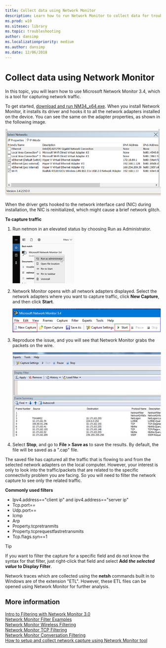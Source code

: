```yaml
---
title: Collect data using Network Monitor
description: Learn how to run Network Monitor to collect data for troubleshooting TCP/IP connectivity.
ms.prod: w10
ms.sitesec: library
ms.topic: troubleshooting
author: dansimp
ms.localizationpriority: medium
ms.author: dansimp
ms.date: 12/06/2018
---
```


# Collect data using Network Monitor

In this topic, you will learn how to use Microsoft Network Monitor 3.4, which is a tool for capturing network traffic.

To get started, [download and run NM34_x64.exe](https://www.microsoft.com/download/details.aspx?id=4865). When you install Network Monitor, it installs its driver and hooks it to all the network adapters installed on the device. You can see the same on the adapter properties, as shown in the following image.

![Adapters](images/nm-adapters.png)

When the driver gets hooked to the network interface card (NIC) during installation, the NIC is reinitialized, which might cause a brief network glitch.

**To capture traffic**

1. Run netmon in an elevated status by choosing Run as Administrator.

    ![Image of Start search results for Netmon](images/nm-start.png)

2. Network Monitor opens with all network adapters displayed. Select the network adapters where you want to capture traffic, click **New Capture**, and then click **Start**.

    ![Image of the New Capture option on menu](images/tcp-ts-4.png)

3. Reproduce the issue, and you will see that Network Monitor grabs the packets on the wire.

    ![Frame summary of network packets](images/tcp-ts-5.png)

4. Select **Stop**, and go to **File > Save as** to save the results. By default, the file will be saved as a ".cap" file.

The saved file has captured all the traffic that is flowing to and from the selected network adapters on the local computer. However, your interest is only to look into the traffic/packets that are related to the specific connectivity problem you are facing. So you will need to filter the network capture to see only the related traffic. 
 
**Commonly used filters**
 
- Ipv4.address=="client ip" and ipv4.address=="server ip"
- Tcp.port==
- Udp.port==
- Icmp 
- Arp 
- Property.tcpretranmits
- Property.tcprequestfastretransmits
- Tcp.flags.syn==1
 
>[!TIP]
>If you want to filter the capture for a specific field and do not know the syntax for that filter, just right-click that field and select **Add *the selected value* to Display Filter**. 
 
Network traces which are collected using the **netsh** commands built in to Windows are of the extension "ETL". However, these ETL files can be opened using Network Monitor for further analysis. 

## More information

[Intro to Filtering with Network Monitor 3.0](https://blogs.technet.microsoft.com/netmon/2006/10/17/intro-to-filtering-with-network-monitor-3-0/)<br>
[Network Monitor Filter Examples](https://blogs.technet.microsoft.com/rmilne/2016/08/11/network-monitor-filter-examples/)<br>
[Network Monitor Wireless Filtering](https://social.technet.microsoft.com/wiki/contents/articles/1900.network-monitor-wireless-filtering.aspx)<br>
[Network Monitor TCP Filtering](https://social.technet.microsoft.com/wiki/contents/articles/1134.network-monitor-tcp-filtering.aspx)<br>
[Network Monitor Conversation Filtering](https://social.technet.microsoft.com/wiki/contents/articles/1829.network-monitor-conversation-filtering.aspx)<br>
[How to setup and collect network capture using Network Monitor tool](https://blogs.technet.microsoft.com/msindiasupp/2011/08/10/how-to-setup-and-collect-network-capture-using-network-monitor-tool/)<br>
